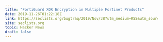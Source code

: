 ```yaml
---
title: "FortiGuard XOR Encryption in Multiple Fortinet Products"
date: 2019-11-26T01:22:18Z
link: https://seclists.org/bugtraq/2019/Nov/38?utm_medium=RSS&utm_source=hune
site: seclists.org
topic: Hacker News
draft: false
---
```

